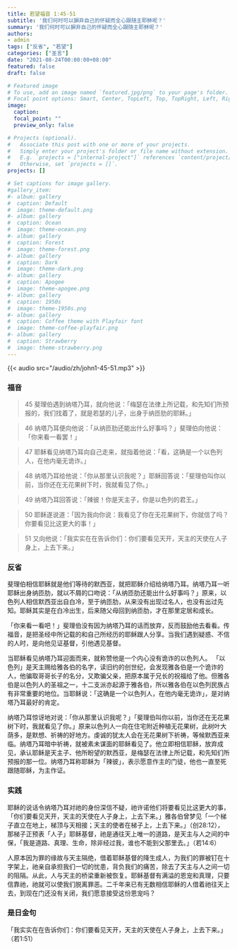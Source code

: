 ```yaml
---
title: 若望福音 1:45-51
subtitle: '我们何时可以摒弃自己的怀疑而全心跟随主耶稣呢？'
summary: '我们何时可以摒弃自己的怀疑而全心跟随主耶稣呢？'
authors:
- admin
tags: ["反省", "若望"]
categories: ["圣言"]
date: "2021-08-24T00:00:00+08:00"
featured: false
draft: false

# Featured image
# To use, add an image named `featured.jpg/png` to your page's folder.
# Focal point options: Smart, Center, TopLeft, Top, TopRight, Left, Right, BottomLeft, Bottom, BottomRight
image:
  caption:
  focal_point: ""
  preview_only: false

# Projects (optional).
#   Associate this post with one or more of your projects.
#   Simply enter your project's folder or file name without extension.
#   E.g. `projects = ["internal-project"]` references `content/project/deep-learning/index.md`.
#   Otherwise, set `projects = []`.
projects: []

# Set captions for image gallery.
#gallery_item:
#- album: gallery
#  caption: Default
#  image: theme-default.png
#- album: gallery
#  caption: Ocean
#  image: theme-ocean.png
#- album: gallery
#  caption: Forest
#  image: theme-forest.png
#- album: gallery
#  caption: Dark
#  image: theme-dark.png
#- album: gallery
#  caption: Apogee
#  image: theme-apogee.png
#- album: gallery
#  caption: 1950s
#  image: theme-1950s.png
#- album: gallery
#  caption: Coffee theme with Playfair font
#  image: theme-coffee-playfair.png
#- album: gallery
#  caption: Strawberry
#  image: theme-strawberry.png
---
```


{{< audio src="/audio/zh/john1-45-51.mp3" >}}

### 福音
> 45 斐理伯遇到纳塔乃耳，就向他说：「梅瑟在法律上所记载，和先知们所预报的，我们找着了，就是若瑟的儿子，出身于纳匝肋的耶稣。」

> 46 纳塔乃耳便向他说：「从纳匝肋还能出什么好事吗？」斐理伯向他说：「你来看一看罢！」

> 47 耶稣看见纳塔乃耳向自己走来，就指着他说：「看，这确是一个以色列人，在他内毫无诡诈。」

> 48 纳塔乃耳给他说：「你从那里认识我呢？」耶稣回答说：「斐理伯叫你以前，当你还在无花果树下时，我就看见了你。」

> 49 纳塔乃耳回答说：「辣彼！你是天主子，你是以色列的君王。」

> 50 耶稣遂说道：「因为我向你说：我看见了你在无花果树下，你就信了吗？你要看见比这更大的事！」

> 51 又向他说：「我实实在在告诉你们：你们要看见天开，天主的天使在人子身上，上去下来。」

### 反省
斐理伯相信耶稣就是他们等待的默西亚，就把耶稣介绍给纳塔乃耳。纳塔乃耳一听耶稣出身纳匝肋，就以不屑的口吻说：「从纳匝肋还能出什么好事吗？」原来，以色列人相信默西亚出自白冷，至于纳匝肋，从来没有出现过名人，也没有出过先知。耶稣其实是在白冷出生，后来随父母回到纳匝肋，才在那里定居和成长。

「你来看一看吧！」斐理伯没有因为纳塔乃耳的话而放弃，反而鼓励他去看看。传福音，是把圣经中所记载的和自己所经历的耶稣跟人分享。当我们遇到疑惑、不信的人时，是向他见证基督，引他遇见基督。

当耶稣看见纳塔乃耳迎面而来，就称赞他是一个内心没有诡诈的以色列人。 「以色列」是天主赐给雅各伯的名字，读旧约的创世纪，会发现雅各伯是一个诡诈的人，他骗取哥哥长子的名分，又欺骗父亲，把原本属于兄长的祝福给了他。但雅各伯是以色列人的圣祖之一，十二支派亦起源于雅各伯，所以雅各伯在以色列民族占有非常重要的地位。当耶稣说：「这确是一个以色列人，在他内毫无诡诈」，是对纳塔乃耳最好的肯定。

纳塔乃耳惊讶地对说：「你从那里认识我呢？」「斐理伯叫你以前，当你还在无花果树下时，我就看见了你。」原来以色列人一向在住宅附近种植无花果树，此树叶大荫多，是默想、祈祷的好地方。虔诚的犹太人会在无花果树下祈祷，等候默西亚来临。纳塔乃耳暗中祈祷，就被素未谋面的耶稣看见了。他立即相信耶稣，放弃成见，承认耶稣是天主子、他所盼望的默西亚，是梅瑟在法律上所记载，和先知们所预报的那一位。纳塔乃耳称耶稣为「辣彼」，表示愿意作主的门徒，他也一直至死跟随耶稣，为主作证。

### 实践
耶稣的说话令纳塔乃耳对祂的身份深信不疑，祂许诺他们将要看见比这更大的事，「你们要看见天开，天主的天使在人子身上，上去下来。」雅各伯曾梦见「一个梯子直立在地上，梯顶与天相接；天主的使者在梯子上，上去下来。」（创28:12），那梯子正预表「人子」耶稣基督，祂是通往天上唯一的道路，是天主与人之间的中保，「我是道路、真理、生命，除非经过我，谁也不能到父那里去。」（若14:6）

人原本因为罪的缘故与天主隔绝，借着耶稣基督的降生成人，为我们的罪被钉在十字架上，祂亲自承担我们一切的忧患，背负我们的痛苦，除去了天主与人之间一切的阻隔。从此，人与天主的桥梁重新被恢复。耶稣基督有满溢的恩宠和真理，只要信靠祂，祂就可以使我们脱离罪恶。二千年来已有无数相信耶稣的人借着祂往天上去，到现在门还没有关闭，我们愿意接受这份恩宠吗？

### 是日金句
「我实实在在告诉你们：你们要看见天开，天主的天使在人子身上，上去下来。」（若1:51）
